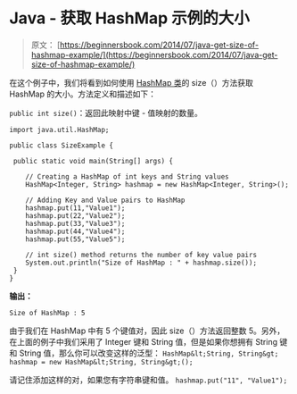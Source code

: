 # Java - 获取 HashMap 示例的大小

> 原文： [https://beginnersbook.com/2014/07/java-get-size-of-hashmap-example/](https://beginnersbook.com/2014/07/java-get-size-of-hashmap-example/)

在这个例子中，我们将看到如何使用 [HashMap 类](https://beginnersbook.com/2013/12/hashmap-in-java-with-example/ "HashMap in Java with Example")的 size（）方法获取 HashMap 的大小。方法定义和描述如下：

`public int size()`：返回此映射中键 - 值映射的数量。

```
import java.util.HashMap;

public class SizeExample {

 public static void main(String[] args) {

    // Creating a HashMap of int keys and String values
    HashMap<Integer, String> hashmap = new HashMap<Integer, String>();

    // Adding Key and Value pairs to HashMap
    hashmap.put(11,"Value1");
    hashmap.put(22,"Value2");
    hashmap.put(33,"Value3");
    hashmap.put(44,"Value4");
    hashmap.put(55,"Value5");

    // int size() method returns the number of key value pairs 
    System.out.println("Size of HashMap : " + hashmap.size());
 }
}
```

**输出：**

```
Size of HashMap : 5
```

由于我们在 HashMap 中有 5 个键值对，因此 size（）方法返回整数 5。另外，在上面的例子中我们采用了 Integer 键和 String 值，但是如果你想拥有 String 键和 String 值，那么你可以改变这样的泛型：
`HashMap&lt;String, String&gt; hashmap = new HashMap&lt;String, String&gt;();`

请记住添加这样的对，如果您有字符串键和值。
`hashmap.put("11", "Value1");`
